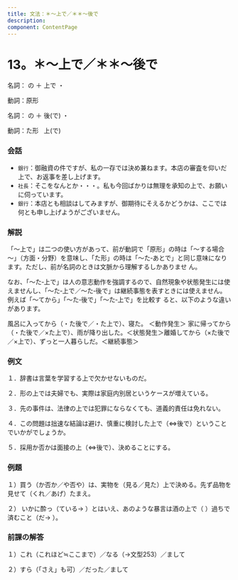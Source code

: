 ```yaml
---
title: 文法：＊～上で／＊＊～後で
description:
component: ContentPage
---
```



# 13。＊～上で／＊＊～後で
名詞： の ＋ 上で ・

動詞：原形      

名詞： の ＋ 後(で) ・

動詞：た形   上(で)

### 会話
- `銀行`：御融資の件ですが、私の一存では決め兼ねます。本店の審査を仰いだ上で、お返事を差し上げます。
- `社長`：そこをなんとか・・・。私も今回ばかりは無理を承知の上で、お願いに伺っています。
- `銀行`：本店とも相談はしてみますが、御期待にそえるかどうかは、ここでは何とも申し上げようがございません。

### 解説
「～上で」は二つの使い方があって、前が動詞で「原形」の時は「～する場合～」（方面・分野）を意味し、「た形」の時は「～た‐あとで」と同じ意味になります。ただし、前が名詞のときは文脈から理解するしかありませ ん。

なお、「～た‐上で」は人の意志動作を強調するので、自然現象や状態発生には使えませんし、「～た‐上で／～た‐後で」は継続事態を表すときには使えません。例えば「～てから」「～た‐後で」「～た‐上で」を比較す ると、以下のような違いがあります。

風呂に入ってから（・た後で／・た上で）、寝た。 ＜動作発生＞ 家に帰ってから（・た後で／×た上で）、雨が降り出した。＜状態発生＞離婚してから（×た後で／×上で）、ずっと一人暮らしだ。＜継続事態＞

### 例文
１．辞書は言葉を学習する上で欠かせないものだ。

２．形の上では夫婦でも、実際は家庭内別居というケースが増えている。

３．先の事件は、法律の上では犯罪にならなくても、道義的責任は免れない。

４．この問題は拙速な結論は避け、慎重に検討した上で（⇔後で）ということでいかがでしょうか。

５．採用か否かは面接の上（⇔後で）、決めることにする。

### 例題
１）買う（か否か／や否や）は、実物を（見る／見た）上で決める。先ず品物を見せて（くれ／あげ）たまえ。

２） いかに酔っ（ている→ ）とはいえ、あのような暴言は酒の上で（ ）過ちで済むこと（だ→ ）。

### 前課の解答
１）これ（これほど≒ここまで）／なる（→文型253）／まして

２）すら（「さえ」も可）／だった／まして
